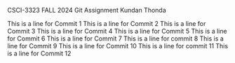 CSCI-3323 FALL 2024
Git Assignment
Kundan Thonda

This is a line for Commit 1
This is a line for Commit 2
This is a line for Commit 3
This is a line for Commit 4
This is a line for Commit 5
This is a line for Commit 6
This is a line for Commit 7
This is a line for commit 8
This is a line for Commit 9
This is a line for Commit 10
This is a line for commit 11
This is a line for Commit 12

